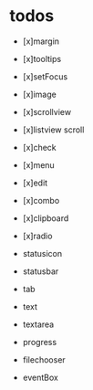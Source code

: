 # todos

- [x]margin
- [x]tooltips
- [x]setFocus
- [x]image
- [x]scrollview
- [x]listview scroll
- [x]check
- [x]menu

- [x]edit
- [x]combo
- [x]clipboard
- [x]radio
- statusicon
- statusbar
- tab
- text
- textarea
- progress
- filechooser
- eventBox
